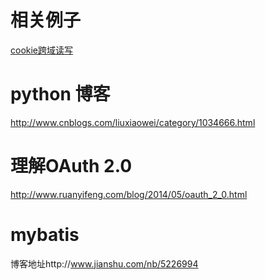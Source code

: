 
# 相关例子
[cookie跨域读写](https://github.com/csy512889371/learnDoc/tree/master/sso-cookie)


# python 博客
http://www.cnblogs.com/liuxiaowei/category/1034666.html



# 理解OAuth 2.0

http://www.ruanyifeng.com/blog/2014/05/oauth_2_0.html



# mybatis 

博客地址http://www.jianshu.com/nb/5226994

